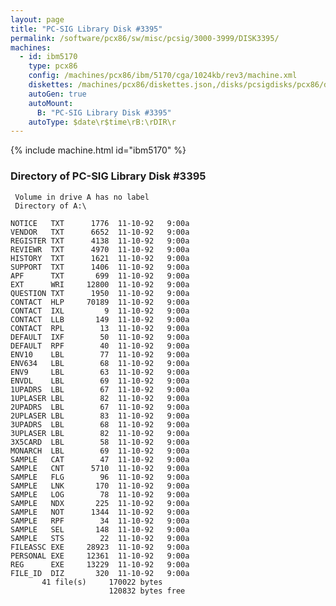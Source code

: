 ```yaml
---
layout: page
title: "PC-SIG Library Disk #3395"
permalink: /software/pcx86/sw/misc/pcsig/3000-3999/DISK3395/
machines:
  - id: ibm5170
    type: pcx86
    config: /machines/pcx86/ibm/5170/cga/1024kb/rev3/machine.xml
    diskettes: /machines/pcx86/diskettes.json,/disks/pcsigdisks/pcx86/diskettes.json
    autoGen: true
    autoMount:
      B: "PC-SIG Library Disk #3395"
    autoType: $date\r$time\rB:\rDIR\r
---
```


{% include machine.html id="ibm5170" %}

### Directory of PC-SIG Library Disk #3395

     Volume in drive A has no label
     Directory of A:\

    NOTICE   TXT      1776  11-10-92   9:00a
    VENDOR   TXT      6652  11-10-92   9:00a
    REGISTER TXT      4138  11-10-92   9:00a
    REVIEWR  TXT      4970  11-10-92   9:00a
    HISTORY  TXT      1621  11-10-92   9:00a
    SUPPORT  TXT      1406  11-10-92   9:00a
    APF      TXT       699  11-10-92   9:00a
    EXT      WRI     12800  11-10-92   9:00a
    QUESTION TXT      1950  11-10-92   9:00a
    CONTACT  HLP     70189  11-10-92   9:00a
    CONTACT  IXL         9  11-10-92   9:00a
    CONTACT  LLB       149  11-10-92   9:00a
    CONTACT  RPL        13  11-10-92   9:00a
    DEFAULT  IXF        50  11-10-92   9:00a
    DEFAULT  RPF        40  11-10-92   9:00a
    ENV10    LBL        77  11-10-92   9:00a
    ENV634   LBL        68  11-10-92   9:00a
    ENV9     LBL        63  11-10-92   9:00a
    ENVDL    LBL        69  11-10-92   9:00a
    1UPADRS  LBL        67  11-10-92   9:00a
    1UPLASER LBL        82  11-10-92   9:00a
    2UPADRS  LBL        67  11-10-92   9:00a
    2UPLASER LBL        83  11-10-92   9:00a
    3UPADRS  LBL        68  11-10-92   9:00a
    3UPLASER LBL        82  11-10-92   9:00a
    3X5CARD  LBL        58  11-10-92   9:00a
    MONARCH  LBL        69  11-10-92   9:00a
    SAMPLE   CAT        47  11-10-92   9:00a
    SAMPLE   CNT      5710  11-10-92   9:00a
    SAMPLE   FLG        96  11-10-92   9:00a
    SAMPLE   LNK       170  11-10-92   9:00a
    SAMPLE   LOG        78  11-10-92   9:00a
    SAMPLE   NDX       225  11-10-92   9:00a
    SAMPLE   NOT      1344  11-10-92   9:00a
    SAMPLE   RPF        34  11-10-92   9:00a
    SAMPLE   SEL       148  11-10-92   9:00a
    SAMPLE   STS        22  11-10-92   9:00a
    FILEASSC EXE     28923  11-10-92   9:00a
    PERSONAL EXE     12361  11-10-92   9:00a
    REG      EXE     13229  11-10-92   9:00a
    FILE_ID  DIZ       320  11-10-92   9:00a
           41 file(s)     170022 bytes
                          120832 bytes free
